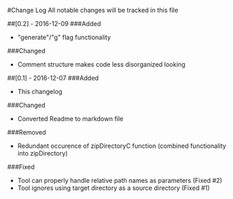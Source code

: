 #Change Log
All notable changes will be tracked in this file

##[0.2] - 2016-12-09
###Added
- "generate"/"g" flag functionality

###Changed
- Comment structure makes code less disorganized looking

##[0.1] - 2016-12-07
###Added
- This changelog 

###Changed
- Converted Readme to markdown file

###Removed
- Redundant occurence of zipDirectoryC function (combined functionality into zipDirectory)

###Fixed
- Tool can properly handle relative path names as parameters (Fixed #2)
- Tool ignores using target directory as a source directory (Fixed #1)